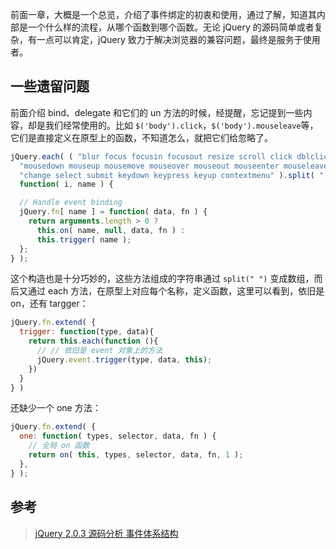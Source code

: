 前面一章，大概是一个总览，介绍了事件绑定的初衷和使用，通过了解，知道其内部是一个什么样的流程，从哪个函数到哪个函数。无论 jQuery 的源码简单或者复杂，有一点可以肯定，jQuery 致力于解决浏览器的兼容问题，最终是服务于使用者。

## 一些遗留问题

前面介绍 bind、delegate 和它们的 un 方法的时候，经提醒，忘记提到一些内容，却是我们经常使用的。比如 `$('body').click`，`$('body').mouseleave`等，它们是直接定义在原型上的函数，不知道怎么，就把它们给忽略了。

```javascript
jQuery.each( ( "blur focus focusin focusout resize scroll click dblclick " +
  "mousedown mouseup mousemove mouseover mouseout mouseenter mouseleave " +
  "change select submit keydown keypress keyup contextmenu" ).split( " " ),
  function( i, name ) {

  // Handle event binding
  jQuery.fn[ name ] = function( data, fn ) {
    return arguments.length > 0 ?
      this.on( name, null, data, fn ) :
      this.trigger( name );
  };
} );
```

这个构造也是十分巧妙的，这些方法组成的字符串通过 `split(" ")` 变成数组，而后又通过 each 方法，在原型上对应每个名称，定义函数，这里可以看到，依旧是 on，还有 targger：

```javascript
jQuery.fn.extend( {
  trigger: function(type, data){
    return this.each(function (){
      // // 依旧是 event 对象上的方法
      jQuery.event.trigger(type, data, this);
    })
  }
} )
```

还缺少一个 one 方法：

```javascript
jQuery.fn.extend( {
  one: function( types, selector, data, fn ) {
    // 全局 on 函数
    return on( this, types, selector, data, fn, 1 );
  },
} );
```

## 参考

>[jQuery 2.0.3 源码分析 事件体系结构](http://www.cnblogs.com/aaronjs/p/3441320.html)